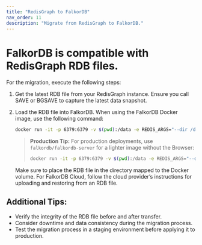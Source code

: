 ```yaml
---
title: "RedisGraph to FalkorDB"
nav_order: 11
description: "Migrate from RedisGraph to FalkorDB."
---
```


# FalkorDB is compatible with RedisGraph RDB files.

For the migration, execute the following steps:

1. Get the latest RDB file from your RedisGraph instance. Ensure you call SAVE or BGSAVE to capture the latest data snapshot.
2. Load the RDB file into FalkorDB. When using the FalkorDB Docker image, use the following command:

   ```bash
   docker run -it -p 6379:6379 -v $(pwd):/data -e REDIS_ARGS="--dir /data --dbfilename dump.rdb" falkordb/falkordb
   ```

   > **Production Tip:** For production deployments, use `falkordb/falkordb-server` for a lighter image without the Browser:
   > ```bash
   > docker run -it -p 6379:6379 -v $(pwd):/data -e REDIS_ARGS="--dir /data --dbfilename dump.rdb" falkordb/falkordb-server
   > ```

   Make sure to place the RDB file in the directory mapped to the Docker volume.
   For FalkorDB Cloud, follow the cloud provider’s instructions for uploading and restoring from an RDB file.

## Additional Tips:

* Verify the integrity of the RDB file before and after transfer.
* Consider downtime and data consistency during the migration process.
* Test the migration process in a staging environment before applying it to production.
